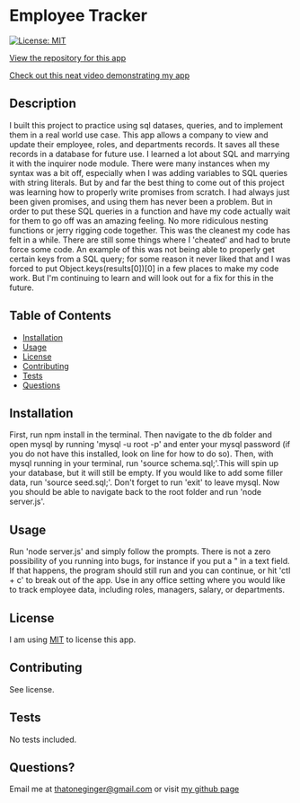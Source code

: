 # Employee Tracker
[![License: MIT](https://img.shields.io/badge/License-MIT-yellow.svg)](https://opensource.org/licenses/MIT)

[View the repository for this app](https://github.com/wijeremy/employee-tracker)

[Check out this neat video demonstrating my app](https://www.youtube.com/watch?v=ATeYO2EZX_s&ab_channel=HermeticHippie)
## Description
I built this project to practice using sql datases, queries, and to implement them in a real world use case.
This app allows a company to view and update their employee, roles, and departments records. It saves all these records in a database for future use. 
I learned a lot about SQL and marrying it with the inquirer node module. There were many instances when my syntax was a bit off, especially when I was adding variables to SQL queries with string literals. But by and far the best thing to come out of this project was learning how to properly write promises from scratch. I had always just been given promises, and using them has never been a problem. But in order to put these SQL queries in a function and have my code actually wait for them to go off was an amazing feeling. No more ridiculous nesting functions or jerry rigging code together. This was the cleanest my code has felt in a while. There are still some things where I 'cheated' and had to brute force some code. An example of this was not being able to properly get certain keys from a SQL query; for some reason it never liked that and I was forced to put Object.keys(results[0])[0] in a few places to make my code work. But I'm continuing to learn and will look out for a fix for this in the future.
## Table of Contents
- [Installation](#installation)
- [Usage](#usage)
- [License](#license)
- [Contributing](#contributing)
- [Tests](#tests)
- [Questions](#questions)
## Installation
First, run npm install in the terminal. Then navigate to the db folder and open mysql by running 'mysql -u root -p' and enter your mysql password (if you do not have this installed, look on line for how to do so). Then, with mysql running in your terminal, run 'source schema.sql;'.This will spin up your database, but it will still be empty. If you would like to add some filler data, run 'source seed.sql;'. Don't forget to run 'exit' to leave mysql. Now you should be able to navigate back to the root folder and run 'node server.js'.
## Usage
Run 'node server.js' and simply follow the prompts. There is not a zero possibility of you running into bugs, for instance if you put a " in a text field. If that happens, the program should still run and you can continue, or hit 'ctl + c' to break out of the app. Use in any office setting where you would like to track employee data, including roles, managers, salary, or departments.
## License
I am using [MIT](https://opensource.org/licenses/MIT) to license this app.
## Contributing
See license.
## Tests
No tests included.
## Questions?
Email me at thatoneginger@gmail.com or visit [my github page](github.com/wijeremy)
  
